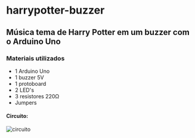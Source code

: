 # harrypotter-buzzer
 
<h2>Música tema de Harry Potter em um buzzer com o Arduino Uno</h2>
 
 
 <h3> Materiais utilizados</h3>
 
<ul>
<li> 1 Arduino Uno</li>
<li> 1 buzzer 5V</li>
<li> 1 protoboard</li>
<li> 2 LED's </li>
<li> 3 resistores 220Ω</li>
<li> Jumpers</li>
</ul>
 
<h4> Circuito: </h4>
 
![circuito](https://user-images.githubusercontent.com/43828995/113024388-1083ef00-915d-11eb-9517-64b07101173b.png)
